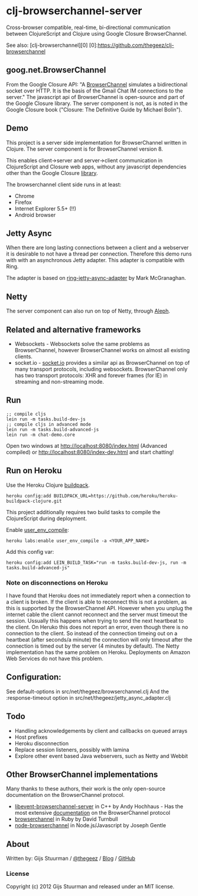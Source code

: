 # clj-browserchannel-server

Cross-browser compatible, real-time, bi-directional
communication between ClojureScript and Clojure using Google Closure
BrowserChannel.

See also: [clj-browserchannel][0]
[0]:https://github.com/thegeez/clj-browserchannel

## goog.net.BrowserChannel

From the Google Closure API: "A [BrowserChannel][1] simulates a
bidirectional socket over HTTP. It is the basis of the Gmail Chat IM
connections to the server." 
The javascript api of BrowserChannel is open-source and part of the
Google Closure library. The server component is not, as is noted in
the Google Closure book ("Closure: The Definitive Guide by Michael Bolin").

[1]: http://closure-library.googlecode.com/svn-history/r144/docs/closure_goog_net_browserchannel.js.html

## Demo

This project is a server side implementation for BrowserChannel
written in Clojure. The server component is for BrowserChannel version 8.

This enables client->server and server->client communication in
ClojureScript and Closure web apps, without any javascript
dependencies other than the Google Closure [library][2].

[2]: https://developers.google.com/closure/library/

The browserchannel client side runs in at least:

* Chrome
* Firefox
* Internet Explorer 5.5+ (!!)
* Android browser

## Jetty Async

When there are long lasting connections between a client and a
webserver it is desirable to not have a thread per
connection. Therefore this demo runs with with an asynchronous Jetty
adapter. This adapter is compatible with Ring.

The adapter is based on [ring-jetty-async-adapter][3] by Mark McGranaghan.

[3]: https://github.com/mmcgrana/ring/tree/jetty-async

## Netty

The server component can also run on top of Netty, through [Aleph][4].

[4]: https://github.com/ztellman/aleph

## Related and alternative frameworks

* Websockets - Websockets solve the same problems as BrowserChannel,
  however BrowserChannel works on almost all existing clients.
* socket.io - [socket.io][5] provides a similar api as BrowserChannel on
top of many transport protocols, including websockets. BrowserChannel
only has two transport protocols: XHR and forever frames (for IE) in
streaming and non-streaming mode.

[5]: http://socket.io

## Run 
    ;; compile cljs
    lein run -m tasks.build-dev-js
    ;; compile cljs in advanced mode
    lein run -m tasks.build-advanced-js
    lein run -m chat-demo.core

Open two windows at [http://localhost:8080/index.html](http://localhost:8080/index.html) (Advanced compiled)
or [http://localhost:8080/index-dev.html](http://localhost:8080/index-dev.html) and start chatting!

## Run on Heroku
Use the Heroku Clojure [buildpack][7]. 

    heroku config:add BUILDPACK_URL=https://github.com/heroku/heroku-buildpack-clojure.git

This project additionally
requires two build tasks to compile the ClojureScript during deployment.

Enable [user_env_compile][6]: 

    heroku labs:enable user_env_compile -a <YOUR_APP_NAME>

Add this config var:  

    heroku config:add LEIN_BUILD_TASK="run -m tasks.build-dev-js, run -m tasks.build-advanced-js"

[6]: https://devcenter.heroku.com/articles/labs-user-env-compile
[7]: https://github.com/heroku/heroku-buildpack-clojure.git

### Note on disconnections on Heroku
I have found that Heroku does not immediately report when a connection to a client
is broken. If the client is able to reconnect this is not a problem,
as this is supported by the BrowserChannel API. However when you
unplug the internet cable the client cannot reconnect and the server
must timeout the session. Ussually this happens when trying to send the next
heartbeat to the client. On Heruko this does not report an error, even
though there is no connection to the client. So instead of the
connection timeing out on a heartbeat (after seconds/a minute) the
connection will only timeout after the connection is timed out by the
server (4 minutes by default). The Netty implementation has the same
problem on Heroku. Deployments on Amazon Web Services do not have this
problem. 

## Configuration:
See default-options in src/net/thegeez/browserchannel.clj
And the :response-timeout option in src/net/thegeez/jetty_async_adapter.clj

## Todo
- Handling acknowledgements by client and callbacks on queued arrays
- Host prefixes
- Heroku disconnection
- Replace session listeners, possibly with lamina
- Explore other event based Java webservers, such as Netty and Webbit

## Other BrowserChannel implementations
Many thanks to these authors, their work is the only open-source
documentation on the BrowserChannel protocol.

* [libevent-browserchannel-server][libevent]
in C++ by Andy Hochhaus - Has the most extensive [documentation][libevent-doc] on the BrowserChannel protocol
* [browserchannel][ruby] in Ruby by David Turnbull
* [node-browserchannel][node]
in Node.js/Javascript by Joseph Gentle

[libevent]: http://code.google.com/p/libevent-browserchannel-server
[libevent-doc]: http://code.google.com/p/libevent-browserchannel-server/wiki/BrowserChannelProtocol
[ruby]: https://github.com/dturnbull/browserchannel
[node]: https://github.com/josephg/node-browserchannel

## About

Written by:
Gijs Stuurman / [@thegeez][twt] / [Blog][blog] / [GitHub][github]

[twt]: http://twitter.com/thegeez
[blog]: http://thegeez.github.com
[github]: https://github.com/thegeez

### License

Copyright (c) 2012 Gijs Stuurman and released under an MIT license.
